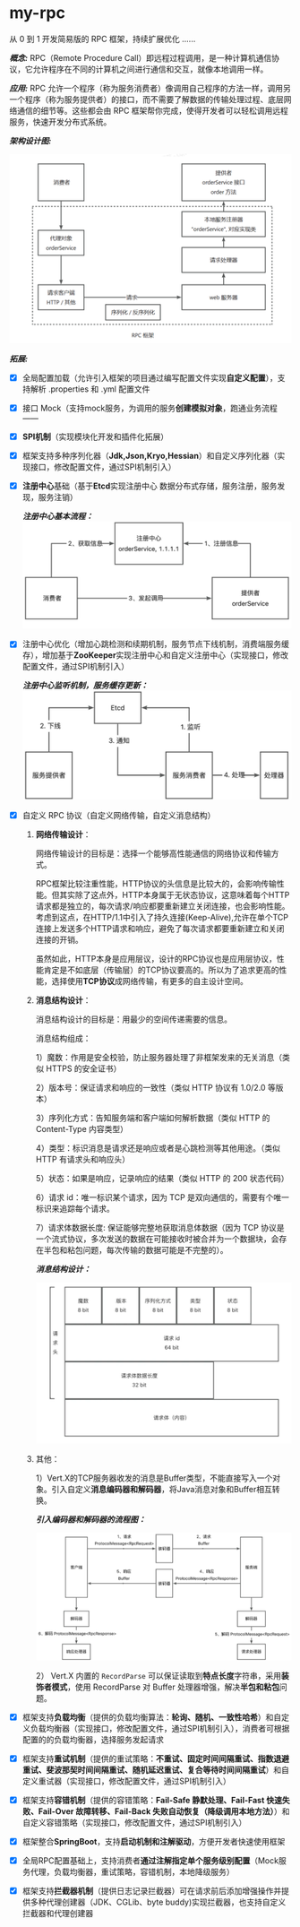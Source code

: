 # my-rpc

从 0 到 1 开发简易版的 RPC 框架，持续扩展优化 ......

***概念:*** RPC（Remote Procedure Call）即远程过程调用，是一种计算机通信协议，它允许程序在不同的计算机之间进行通信和交互，就像本地调用一样。

***应用:*** RPC 允许一个程序（称为服务消费者）像调用自己程序的方法一样，调用另一个程序（称为服务提供者）的接口，而不需要了解数据的传输处理过程、底层网络通信的细节等。这些都会由 RPC 框架帮你完成，使得开发者可以轻松调用远程服务，快速开发分布式系统。

***架构设计图:***

![架构设计图](./docs/structure.png)

***拓展:***
- [x] 全局配置加载（允许引入框架的项目通过编写配置文件实现**自定义配置**），支持解析 .properties 和 .yml 配置文件

- [x] 接口 Mock（支持mock服务，为调用的服务**创建模拟对象**，跑通业务流程——

- [x] **SPI机制**（实现模块化开发和插件化拓展）

- [x] 框架支持多种序列化器（**Jdk,Json,Kryo,Hessian**）和自定义序列化器（实现接口，修改配置文件，通过SPI机制引入）

- [x] **注册中心**基础（基于**Etcd**实现注册中心 数据分布式存储，服务注册，服务发现，服务注销）

  ***注册中心基本流程：***
  ![](./docs/registry.png)

- [x] 注册中心优化（增加心跳检测和续期机制，服务节点下线机制，消费端服务缓存），增加基于**ZooKeeper**实现注册中心和自定义注册中心（实现接口，修改配置文件，通过SPI机制引入）

  ***注册中心监听机制，服务缓存更新：***
  ![](./docs/registry-opt1.png)

- [x] 自定义 RPC 协议（自定义网络传输，自定义消息结构）

  1. **网络传输设计**：

     网络传输设计的目标是：选择一个能够高性能通信的网络协议和传输方式。

     RPC框架比较注重性能，HTTP协议的头信息是比较大的，会影响传输性能。但其实除了这点外，HTTP本身属于无状态协议，这意味着每个HTTP请求都是独立的，每次请求/响应都要重新建立关闭连接，也会影响性能。考虑到这点，在HTTP/1.1中引入了持久连接(Keep-Alive),允许在单个TCP连接上发送多个HTTP请求和响应，避免了每次请求都要重新建立和关闭连接的开销。

     虽然如此，HTTP本身是应用层议，设计的RPC协议也是应用层协议，性能肯定是不如底层（传输层）的TCP协议要高的。所以为了追求更高的性能，选择使用**TCP协议**成网络传输，有更多的自主设计空间。

  2. **消息结构设计**：

     消息结构设计的目标是：用最少的空间传递需要的信息。

     消息结构组成：

     1）魔数：作用是安全校验，防止服务器处理了非框架发来的无关消息（类似 HTTPS 的安全证书）

     2）版本号：保证请求和响应的一致性（类似 HTTP 协议有 1.0/2.0 等版本）

     3）序列化方式：告知服务端和客户端如何解析数据（类似 HTTP 的 Content-Type 内容类型）

     4）类型：标识消息是请求还是响应或者是心跳检测等其他用途。（类似 HTTP 有请求头和响应头）

     5）状态：如果是响应，记录响应的结果（类似 HTTP 的 200 状态代码）

     6）请求 id：唯一标识某个请求，因为 TCP 是双向通信的，需要有个唯一标识来追踪每个请求。

     7）请求体数据长度: 保证能够完整地获取消息体数据（因为 TCP 协议是一个流式协议，多次发送的数据在可能接收时被合并为一个数据块，会存在半包和粘包问题，每次传输的数据可能是不完整的）。

     ***消息结构设计：***

     ![](./docs/ProtocolMessageStruct.png)

  3. 其他：

     1）Vert.X的TCP服务器收发的消息是Buffer类型，不能直接写入一个对象。引入自定义**消息编码器和解码器**，将Java消息对象和Buffer相互转换。

     ***引入编码器和解码器的流程图：***

     ![](./docs/encoderAndDecoder.png)

     2） Vert.X 内置的 `RecordParse` 可以保证读取到**特点长度**字符串，采用**装饰者模式**，使用 RecordParse 对 Buffer 处理器增强，解决**半包和粘包**问题。


- [x] 框架支持**负载均衡**（提供的负载均衡算法：**轮询、随机、一致性哈希**）和自定义负载均衡器（实现接口，修改配置文件，通过SPI机制引入），消费者可根据配置的的负载均衡器，选择服务发起请求
- [x] 框架支持**重试机制**（提供的重试策略：**不重试、固定时间间隔重试、指数退避重试、斐波那契时间间隔重试、随机延迟重试、复合等待时间间隔重试**）和自定义重试器（实现接口，修改配置文件，通过SPI机制引入）
- [x] 框架支持**容错机制**（提供的容错策略：**Fail-Safe 静默处理、Fail-Fast 快速失败、Fail-Over 故障转移、Fail-Back 失败自动恢复（降级调用本地方法）**）和自定义容错策略（实现接口，修改配置文件，通过SPI机制引入）
- [x] 框架整合**SpringBoot**，支持**启动机制和注解驱动**，方便开发者快速使用框架
- [x] 全局RPC配置基础上，支持消费者**通过注解指定单个服务级别配置**（Mock服务代理，负载均衡器，重试策略，容错机制，本地降级服务）
- [x] 框架支持**拦截器机制**（提供日志记录拦截器）可在请求前后添加增强操作并提供多种代理创建器（JDK、CGLib、byte buddy)实现拦截器，也支持自定义拦截器和代理创建器